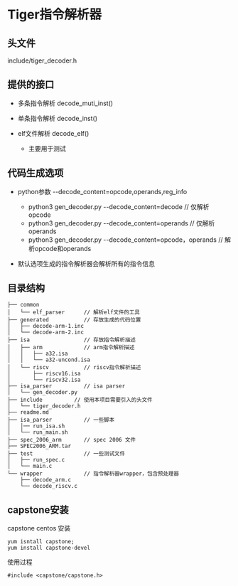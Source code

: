 # Tiger指令解析器

## 头文件
include/tiger_decoder.h

## 提供的接口

* 多条指令解析
decode_muti_inst()

* 单条指令解析
decode_inst()

* elf文件解析 decode_elf()
    * 主要用于测试


## 代码生成选项
* python参数 --decode_content=opcode,operands,reg_info
    * python3 gen_decoder.py --decode_content=decode // 仅解析opcode
    * python3 gen_decoder.py --decode_content=operands // 仅解析operands
    * python3 gen_decoder.py --decode_content=opcode，operands // 解析opcode和operands

* 默认选项生成的指令解析器会解析所有的指令信息

## 目录结构
```
├── common
│   └── elf_parser      // 解析elf文件的工具
├── generated           // 存放生成的代码位置
│   ├── decode-arm-1.inc
│   └── decode-arm-2.inc
├── isa                 // 存放指令解析描述
│   ├── arm             // arm指令解析描述
│   │   ├── a32.isa
│   │   └── a32-uncond.isa
│   └── riscv           // riscv指令解析描述
│       ├── riscv16.isa
│       └── riscv32.isa
├── isa_parser          // isa parser
│   └── gen_decoder.py
├── include          // 使用本项目需要引入的头文件
│   └── tiger_decoder.h
├── readme.md
├── isa_parser          // 一些脚本
│   │── run_isa.sh
│   └── run_main.sh
├── spec_2006_arm       // spec 2006 文件
├── SPEC2006_ARM.tar
├── test                // 一些测试文件
│   ├── run_spec.c
│   └── main.c
└── wrapper             // 指令解析器wrapper，包含预处理器
    ├── decode_arm.c
    └── decode_riscv.c
```

## capstone安装
capstone centos 安装 
```
yum isntall capstone;
yum install capstone-devel
```


使用过程
```
#include <capstone/capstone.h>
```
